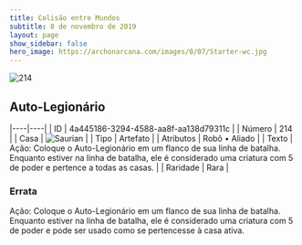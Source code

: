 ```yaml
---
title: Colisão entre Mundos
subtitle: 8 de novembro de 2019
layout: page
show_sidebar: false
hero_image: https://archonarcana.com/images/0/07/Starter-wc.jpg
---
```


![214](https://cdn.keyforgegame.com/media/card_front/pt/452_214_54FJ6MX32V52_pt.png)

## Auto-Legionário

|----|----|
| ID | 4a445186-3294-4588-aa8f-aa138d79311c |
| Número | 214 |
| Casa | ![Saurian](https://archonarcana.com/images/thumb/9/9e/Saurian_P.png/22px-Saurian_P.png "Sauro") |
| Tipo | Artefato |
| Atributos | Robô • Aliado |
| Texto | Ação: Coloque o Auto-Legionário  em um flanco de sua linha de batalha. Enquanto estiver na linha de batalha, ele é considerado uma criatura com 5 de poder e pertence a todas as casas. |
| Raridade | Rara |

### Errata

Ação: Coloque o Auto-Legionário em um flanco de sua linha de batalha. Enquanto estiver na linha de batalha, ele é considerado uma criatura com 5 de poder e pode ser usado como se pertencesse à casa ativa.
